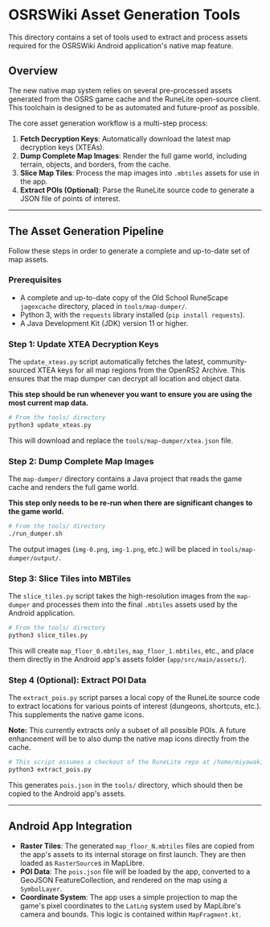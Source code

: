# OSRSWiki Asset Generation Tools

This directory contains a set of tools used to extract and process assets required for the OSRSWiki Android application's native map feature.

## Overview

The new native map system relies on several pre-processed assets generated from the OSRS game cache and the RuneLite open-source client. This toolchain is designed to be as automated and future-proof as possible.

The core asset generation workflow is a multi-step process:
1.  **Fetch Decryption Keys**: Automatically download the latest map decryption keys (XTEAs).
2.  **Dump Complete Map Images**: Render the full game world, including terrain, objects, and borders, from the cache.
3.  **Slice Map Tiles**: Process the map images into `.mbtiles` assets for use in the app.
4.  **Extract POIs (Optional)**: Parse the RuneLite source code to generate a JSON file of points of interest.

---

## The Asset Generation Pipeline

Follow these steps in order to generate a complete and up-to-date set of map assets.

### Prerequisites

- A complete and up-to-date copy of the Old School RuneScape `jagexcache` directory, placed in `tools/map-dumper/`.
- Python 3, with the `requests` library installed (`pip install requests`).
- A Java Development Kit (JDK) version 11 or higher.

### Step 1: Update XTEA Decryption Keys

The `update_xteas.py` script automatically fetches the latest, community-sourced XTEA keys for all map regions from the OpenRS2 Archive. This ensures that the map dumper can decrypt all location and object data.

**This step should be run whenever you want to ensure you are using the most current map data.**

```bash
# From the tools/ directory
python3 update_xteas.py
```
This will download and replace the `tools/map-dumper/xtea.json` file.

### Step 2: Dump Complete Map Images

The `map-dumper/` directory contains a Java project that reads the game cache and renders the full game world.

**This step only needs to be re-run when there are significant changes to the game world.**

```bash
# From the tools/ directory
./run_dumper.sh
```
The output images (`img-0.png`, `img-1.png`, etc.) will be placed in `tools/map-dumper/output/`.

### Step 3: Slice Tiles into MBTiles

The `slice_tiles.py` script takes the high-resolution images from the `map-dumper` and processes them into the final `.mbtiles` assets used by the Android application.

```bash
# From the tools/ directory
python3 slice_tiles.py
```
This will create `map_floor_0.mbtiles`, `map_floor_1.mbtiles`, etc., and place them directly in the Android app's assets folder (`app/src/main/assets/`).

### Step 4 (Optional): Extract POI Data

The `extract_pois.py` script parses a local copy of the RuneLite source code to extract locations for various points of interest (dungeons, shortcuts, etc.). This supplements the native game icons.

**Note:** This currently extracts only a subset of all possible POIs. A future enhancement will be to also dump the native map icons directly from the cache.

```bash
# This script assumes a checkout of the RuneLite repo at /home/miyawaki/runelite
python3 extract_pois.py
```
This generates `pois.json` in the `tools/` directory, which should then be copied to the Android app's assets.

---

## Android App Integration

- **Raster Tiles**: The generated `map_floor_N.mbtiles` files are copied from the app's assets to its internal storage on first launch. They are then loaded as `RasterSource`s in MapLibre.
- **POI Data**: The `pois.json` file will be loaded by the app, converted to a GeoJSON FeatureCollection, and rendered on the map using a `SymbolLayer`.
- **Coordinate System**: The app uses a simple projection to map the game's pixel coordinates to the `LatLng` system used by MapLibre's camera and bounds. This logic is contained within `MapFragment.kt`.
